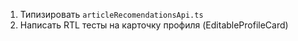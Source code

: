 1) Типизировать `articleRecomendationsApi.ts`
2) Написать RTL тесты на карточку профиля (EditableProfileCard)